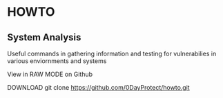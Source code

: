 # HOWTO


System Analysis
---------------

Useful commands in gathering information and testing for vulnerabilies in various enviornments and systems

View in RAW MODE on Github

DOWNLOAD 
git clone https://github.com/0DayProtect/howto.git
